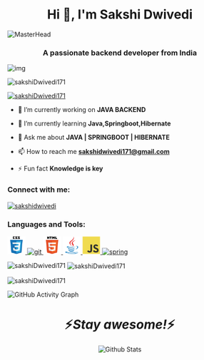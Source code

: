 <h1 align="center">Hi 👋, I'm Sakshi Dwivedi</h1>

![MasterHead](https://www.syncfusion.com/blogs/wp-content/uploads/2020/07/Top-6-Front-End-Web-Development-Tools-to-Increase-Your-Productivity-in-2020-1.jpg)



<h3 align="center">A passionate backend developer from India</h3>

![img](https://iconscout.com/illustration/teamwork-3816930)

<p align="left"> <img src="https://komarev.com/ghpvc/?username=sakshiDwivedi171&label=Profile%20views&color=0e75b6&style=flat" alt="sakshiDwivedi171" /> </p>

<p align="left"> <a href="https://github.com/ryo-ma/github-profile-trophy"><img src="https://github-profile-trophy.vercel.app/?username=sakshiDwivedi171" alt="sakshiDwivedi171" /></a> </p>

- 🔭 I’m currently working on **JAVA BACKEND**

- 🌱 I’m currently learning **Java,Springboot,Hibernate**

- 💬 Ask me about **JAVA | SPRINGBOOT | HIBERNATE**

- 📫 How to reach me **sakshidwivedi171@gmail.com**

- ⚡ Fun fact **Knowledge is key**

<h3 align="left">Connect with me:</h3>
<p align="left">
<a href="https://linkedin.com/in/sakshidwivedi" target="blank"><img align="center" src="https://raw.githubusercontent.com/rahuldkjain/github-profile-readme-generator/master/src/images/icons/Social/linked-in-alt.svg" alt="sakshidwivedi" height="30" width="40" /></a>
</p>

<h3 align="left">Languages and Tools:</h3>
<p align="left"> <a href="https://www.w3schools.com/css/" target="_blank" rel="noreferrer"> <img src="https://raw.githubusercontent.com/devicons/devicon/master/icons/css3/css3-original-wordmark.svg" alt="css3" width="40" height="40"/> </a> <a href="https://git-scm.com/" target="_blank" rel="noreferrer"> <img src="https://www.vectorlogo.zone/logos/git-scm/git-scm-icon.svg" alt="git" width="40" height="40"/> </a> <a href="https://www.w3.org/html/" target="_blank" rel="noreferrer"> <img src="https://raw.githubusercontent.com/devicons/devicon/master/icons/html5/html5-original-wordmark.svg" alt="html5" width="40" height="40"/> </a> <a href="https://www.java.com" target="_blank" rel="noreferrer"> <img src="https://raw.githubusercontent.com/devicons/devicon/master/icons/java/java-original.svg" alt="java" width="40" height="40"/> </a> <a href="https://developer.mozilla.org/en-US/docs/Web/JavaScript" target="_blank" rel="noreferrer"> <img src="https://raw.githubusercontent.com/devicons/devicon/master/icons/javascript/javascript-original.svg" alt="javascript" width="40" height="40"/> </a> <a href="https://spring.io/" target="_blank" rel="noreferrer"> <img src="https://www.vectorlogo.zone/logos/springio/springio-icon.svg" alt="spring" width="40" height="40"/> </a> </p>

<p><img align="left" src="https://github-readme-stats.vercel.app/api/top-langs?username=sakshiDwivedi171&show_icons=true&locale=en&layout=compact" alt="sakshiDwivedi171" /></p>

<p>&nbsp;<img align="center" src="https://github-readme-stats.vercel.app/api?username=sakshiDwivedi171&show_icons=true&locale=en" alt="sakshiDwivedi171" /></p>

<p><img align="center" src="https://github-readme-streak-stats.herokuapp.com/?user=sakshiDwivedi171&" alt="sakshiDwivedi171" /></p>


![GitHub Activity Graph](https://activity-graph.herokuapp.com/graph?username=sakshiDwivedi171)  
<h1 align='center'>⚡️<i>Stay awesome!</i>⚡️</h1>

<p align="center">
        <img src="https://raw.githubusercontent.com/mayhemantt/mayhemantt/Update/svg/Bottom.svg" alt="Github Stats" />
</p>
